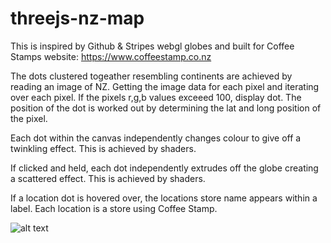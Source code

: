 # threejs-nz-map

This is inspired by Github & Stripes webgl globes and built for Coffee Stamps website: https://www.coffeestamp.co.nz

The dots clustered togeather resembling continents are achieved by reading an image of NZ.
Getting the image data for each pixel and iterating over each pixel.
If the pixels r,g,b values exceeed 100, display dot.
The position of the dot is worked out by determining the lat and long position of the pixel.

Each dot within the canvas independently changes colour to give off a twinkling effect.
This is achieved by shaders. 

If clicked and held, each dot independently extrudes off the globe creating a scattered effect.
This is achieved by shaders.

If a location dot is hovered over, the locations store name appears within a label.
Each location is a store using Coffee Stamp.

![alt text](https://github.com/jessehhydee/threejs-nz-map/blob/main/img/nz_globe.png?raw=true)

